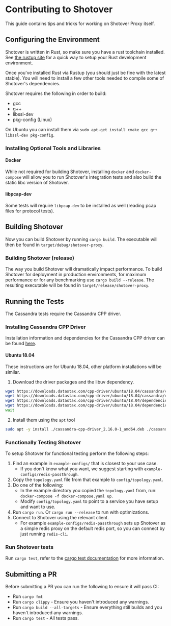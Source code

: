 # Contributing to Shotover

This guide contains tips and tricks for working on Shotover Proxy itself.

## Configuring the Environment

Shotover is written in Rust, so make sure you have a rust toolchain installed. See [the rustup site](https://rustup.rs/) for a quick way to setup your Rust development environment.

Once you've installed Rust via Rustup (you should just be fine with the latest stable). You will need to install a few other tools needed to compile some of Shotover's dependencies.

Shotover requires the following in order to build:

* gcc
* g++
* libssl-dev
* pkg-config (Linux)

On Ubuntu you can install them via `sudo apt-get install cmake gcc g++ libssl-dev pkg-config`.

### Installing Optional Tools and Libraries

#### Docker

While not required for building Shotover, installing `docker` and `docker-compose` will allow you to run Shotover's integration tests and also build the static libc version of Shotover.

#### libpcap-dev

Some tests will require `libpcap-dev` to be installed as well (reading pcap files for protocol tests).

## Building Shotover

Now you can build Shotover by running `cargo build`. The executable will then be found in `target/debug/shotover-proxy`.

### Building Shotover (release)

The way you build Shotover will dramatically impact performance. To build Shotover for deployment in production environments, for maximum performance or for any benchmarking use `cargo build --release`. The resulting executable will be found in `target/release/shotover-proxy`.

## Running the Tests

The Cassandra tests require the Cassandra CPP driver.

### Installing Cassandra CPP Driver

Installation information and dependencies for the Cassandra CPP driver can be found [here](https://docs.datastax.com/en/developer/cpp-driver/2.4/).

#### Ubuntu 18.04

These instructions are for Ubuntu 18.04, other platform installations will be similar.

1. Download the driver packages and the libuv dependency.

```bash
wget https://downloads.datastax.com/cpp-driver/ubuntu/18.04/cassandra/v2.16.0/cassandra-cpp-driver_2.16.0-1_amd64.deb &
wget https://downloads.datastax.com/cpp-driver/ubuntu/18.04/cassandra/v2.16.0/cassandra-cpp-driver-dev_2.16.0-1_amd64.deb &
wget https://downloads.datastax.com/cpp-driver/ubuntu/18.04/dependencies/libuv/v1.35.0/libuv1_1.35.0-1_amd64.deb &
wget https://downloads.datastax.com/cpp-driver/ubuntu/18.04/dependencies/libuv/v1.35.0/libuv1-dev_1.35.0-1_amd64.deb &
wait
```

2. Install them using the `apt` tool

```bash
sudo apt -y install ./cassandra-cpp-driver_2.16.0-1_amd64.deb ./cassandra-cpp-driver-dev_2.16.0-1_amd64.deb ./libuv1_1.35.0-1_amd64.deb ./libuv1-dev_1.35.0-1_amd64.deb
```

### Functionally Testing Shotover

To setup Shotover for functional testing perform the following steps:

1. Find an example in `example-configs/` that is closest to your use case.
    * If you don't know what you want, we suggest starting with `example-configs/redis-passthrough`.
2. Copy the `topology.yaml` file from that example to `config/topology.yaml`.
3. Do one of the following:
    * In the example directory you copied the `topology.yaml` from, run: `docker-compose -f docker-compose.yaml up`.
    * Modify `config/topology.yaml` to point to a service you have setup and want to use.
4. Run `cargo run`. Or `cargo run --release` to run with optimizations.
5. Connect to Shotover using the relevant client.
    * For example `example-configs/redis-passthrough` sets up Shotover as a simple redis proxy on the default redis port, so you can connect by just running `redis-cli`.

### Run Shotover tests

Run `cargo test`, refer to the [cargo test documentation](https://doc.rust-lang.org/cargo/commands/cargo-test.html) for more information.

## Submitting a PR

Before submitting a PR you can run the following to ensure it will pass CI:

* Run `cargo fmt`
* Run `cargo clippy` - Ensure you haven't introduced any warnings.
* Run `cargo build --all-targets` - Ensure everything still builds and you haven't introduced any warnings.
* Run `cargo test` - All tests pass.

<Footer />
